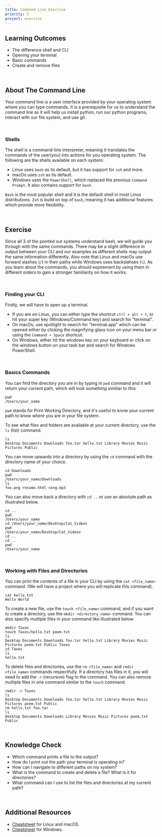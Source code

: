 ```yaml
---
title: Command Line Exercise
priority: 5
project: exercise
---
```


## Learning Outcomes

- The difference shell and CLI
- Opening your terminal
- Basic commands
- Create and remove files

<br>

## About The Command Line

Your command line is a user interface provided by your operating system where you can type commands. It is a prerequisite for us to understand the command line as it will help us install python, run our python programs, interact with our file system, and use git.

<br>

### Shells

The shell is a command-line interpreter, meaning it translates the commands of the user(you) into actions for you operating system.
The following are the shells available on each system:

- Linux uses `bash` as its default, but it has support for `zsh` and more.
- macOs uses `zsh` as its default.
- Windows uses the `PowerShell`, which replaced the previous `Command Prompt`. It also contains support for `bash`.

`Bash` is the most popular shell and it is the default shell in most Linux distributions. `Zsh` is build on top of `bash`, meaning it has additional features which provide more flexibility.

<br>

## Exercise

Since all 3 of the pointed out systems understand bash, we will guide you through with the same commands. There may be a slight difference in output between your CLI and our examples as different shells may output the same information differently. Also note that Linux and macOs use forward slashes (`/`) in their paths while Windows uses backslahses (`\`). As you learn about the commands, you should expirement by using them in different orders to gain a stronger familiarity on how it works.

<br>

### Finding your CLI

Firstly, we will have to open up a terminal.

- If you are on Linux, you can either type the shortcut `ctrl + alt + t`, or hit your super key (Windows/Command key) and search for "terminal".
- On macOs, use spotlight to search for "terminal.app" which can be opened either by clicking the magnifying glass icon on your menu bar or using the `Command + Space` shortcut.
- On Windows, either hit the windows key on your keyboard or click on the windows button on your task bar and search for Windows PowerShell.

<br>

### Basics Commands

You can find the directory you are in by typing in `pwd` command and it will return your current path, which will look something similiar to this:

```.
pwd
/Users/your_name
```

`pwd` stands for Print Working Directory, and it's useful to know your current path to know where you are in your file system.

To see what files and folders are available at your current directory, use the `ls` (list) command.

```.
ls
Desktop Documents Downloads foo.tar hello.txt Library Movies Music Pictures Public
```

You can move upwards into a directory by using the `cd` command with the directory name of your choice.

```.
cd Downloads
pwd
/Users/your_name/Downloads
ls
foo.png resume.html song.mp3
```

You can also move back a directory with `cd ..` or use an absolute path as illustrated below.

```.
cd ..
pwd
/Users/your_name
cd /Users/your_name/Desktop/Cat_Videos
pwd
/Users/your_name/Desktop/Cat_Videos
cd ..
cd ..
pwd
/Users/your_name
```

<br>

### Working with Files and Directories

You can print the contents of a file in your CLI by using the `cat <file_name>` command. (We will have a project where you will replicate this command).

```.
cat hello.txt
Hello World
```

To create a new file, use the `touch <file_name>` command, and if you want to create a directory, use the `mkdir <directory_name>` command. You can also specify multiple files in your command like illustrated below.

```.
mkdir Taxes
touch Taxes/hello.txt poem.txt
ls
Desktop Documents Downloads foo.tar hello.txt Library Movies Music Pictures poem.txt Public Taxes
cd Taxes
ls
hello.txt
```

To delete files and directories, use the `rm <file_name>` and `rmdir <file_name>` commands respectfully. If a directory has files in it, you will need to add the `-r` (recursive) flag to the command. You can also remove multiple files in one command simliar to the `touch` command.

```.
rmdir -r Taxes
ls
Desktop Documents Downloads foo.tar hello.txt Library Movies Music Pictures poem.txt Public
rm hello.txt foo.tar
ls
Desktop Documents Downloads Library Movies Music Pictures poem.txt Public
```

<br>

## Knowledge Check

- Which command prints a file to the output?
- How do I print out the path your terminal is operating in?
- How can I navigate to different paths on my system?
- What is the command to create and delete a file? What is it for directories?
- What command can I use to list the files and directories at my current path?

<br>

## Additional Resources

- [Cheatsheet](https://www.guru99.com/linux-commands-cheat-sheet.html) for Linux and macOS.
- [Cheatsheet](https://serverspace.us/support/help/windows-cmd-commands-cheat-sheet/#:~:text=Windows%20CMD%20Commands%20Cheat%20Sheet%201%20Files%20and,Command%20Line%20Setup%20CLS%20-%20Clears%20screen%20) for Windows.
